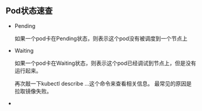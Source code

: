 ## Pod状态速查

- Pending

    如果一个pod卡在Pending状态，则表示这个pod没有被调度到一个节点上
- Waiting

    如果一个pod卡在Waiting状态，则表示这个pod已经调试到节点上，但是没有运行起来。
    
     再次敲一下kubectl describe ...这个命令来查看相关信息。 最常见的原因是拉取镜像失败。

- 